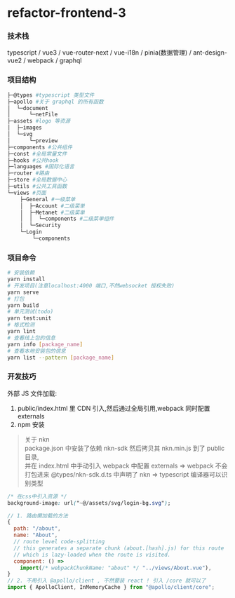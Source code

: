 # refactor-frontend-3

### 技术栈

typescript / vue3 / vue-router-next / vue-i18n / pinia(数据管理) / ant-design-vue2 / webpack / graphql

### 项目结构

```bash
├─@types #typescript 类型文件
├─apollo #关于 graphql 的所有函数
│  └─document
│      └─netFile
├─assets #logo 等资源
│  ├─images
│  └─svg
│      └─preview
├─components #公共组件
├─const #全局常量文件
├─hooks #公共hook
├─languages #国际化语言
├─router #路由
├─store #全局数据中心
├─utils #公共工具函数
└─views #页面
    ├─General #一级菜单
    │  ├─Account #二级菜单
    │  ├─Metanet #二级菜单
    │  │  └─components #二级菜单组件
    │  └─Security
    └─Login
        └─components
```

### 项目命令

```bash
# 安装依赖
yarn install
# 开发项目(注意localhost:4000 端口,不然websocket 授权失败)
yarn serve
# 打包
yarn build
# 单元测试(todo)
yarn test:unit
# 格式检测
yarn lint
# 查看线上包的信息
yarn info [package_name]
# 查看本地安装包的信息
yarn list --pattern [package_name]
```

### 开发技巧

外部 JS 文件加载:

1. public/index.html 里 CDN 引入,然后通过全局引用,webpack 同时配置 externals
2. npm 安装

> 关于 nkn  
> package.json 中安装了依赖 nkn-sdk 然后拷贝其 nkn.min.js 到了 public 目录,  
> 并在 index.html 中手动引入
> webpack 中配置 externals => webpack 不会打包进来
> @types/nkn-sdk.d.ts 中声明了 nkn => typescript 编译器可以识别类型

```css
/* 在css中引入资源 */
background-image: url("~@/assets/svg/login-bg.svg");
```

```javascript
// 1. 路由懒加载的方法
{
  path: "/about",
  name: "About",
  // route level code-splitting
  // this generates a separate chunk (about.[hash].js) for this route
  // which is lazy-loaded when the route is visited.
  component: () =>
    import(/* webpackChunkName: "about" */ "../views/About.vue"),
}
// 2. 不用引入 @apollo/client , 不然要装 react ! 引入 /core 就可以了
import { ApolloClient, InMemoryCache } from "@apollo/client/core";
```
